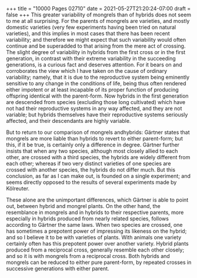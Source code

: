 +++
title = "10000 Pages 02710"
date = 2021-05-27T21:20:24-07:00
draft = false
+++
This greater variability of mongrels than of hybrids does not seem to me at all surprising. For the parents of mongrels are varieties, and mostly domestic varieties (very few experiments having been tried on natural varieties), and this implies in most cases that there has been recent variability; and therefore we might expect that such variability would often continue and be superadded to that arising from the mere act of crossing. The slight degree of variability in hybrids from the first cross or in the first generation, in contrast with their extreme variability in the succeeding generations, is a curious fact and deserves attention. For it bears on and corroborates the view which I have taken on the cause of ordinary variability; namely, that it is due to the reproductive system being eminently sensitive to any change in the conditions of life, being thus often rendered either impotent or at least incapable of its proper function of producing offspring identical with the parent-form. Now hybrids in the first generation are descended from species (excluding those long cultivated) which have not had their reproductive systems in any way affected, and they are not variable; but hybrids themselves have their reproductive systems seriously affected, and their descendants are highly variable.

But to return to our comparison of mongrels andhybrids: Gärtner states that mongrels are more liable than hybrids to revert to either parent-form; but this, if it be true, is certainly only a difference in degree. Gärtner further insists that when any two species, although most closely allied to each other, are crossed with a third species, the hybrids are widely different from each other; whereas if two very distinct varieties of one species are crossed with another species, the hybrids do not differ much. But this conclusion, as far as I can make out, is founded on a single experiment; and seems directly opposed to the results of several experiments made by Kölreuter.

These alone are the unimportant differences, which Gärtner is able to point out, between hybrid and mongrel plants. On the other hand, the resemblance in mongrels and in hybrids to their respective parents, more especially in hybrids produced from nearly related species, follows according to Gärtner the same laws. When two species are crossed, one has sometimes a prepotent power of impressing its likeness on the hybrid; and so I believe it to be with varieties of plants. With animals one variety certainly often has this prepotent power over another variety. Hybrid plants produced from a reciprocal cross, generally resemble each other closely; and so it is with mongrels from a reciprocal cross. Both hybrids and mongrels can be reduced to either pure parent-form, by repeated crosses in successive generations with either parent.
